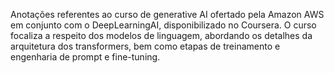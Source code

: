 Anotações referentes ao curso de generative AI ofertado pela Amazon AWS em conjunto com o DeepLearningAI, disponibilizado no Coursera. O curso focaliza a respeito dos modelos de linguagem, abordando os detalhes da arquitetura dos transformers, bem como etapas de treinamento e engenharia de prompt e fine-tuning.
